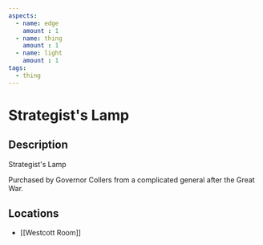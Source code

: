 ```yaml
---
aspects: 
  - name: edge
    amount : 1
  - name: thing
    amount : 1
  - name: light
    amount : 1
tags:
  - thing
---
```


# Strategist's Lamp

## Description
Strategist's Lamp

Purchased by Governor Collers from a complicated general after the Great War.
## Locations
- [[Westcott Room]]